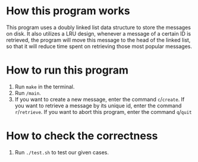 # How this program works
This program uses a doubly linked list data structure to store the messages on disk. It also utilizes a LRU design, whenever a message of
a certain ID is retrieved, the program will move this message to the head of the linked list, so that it will reduce time spent on retrieving those most popular messages.

# How to run this program
1.  Run `make` in the terminal.
2.  Run `/main`.
3.  If you want to create a new message, enter the command `c`/`create`. If you want to retrieve a message by its unique id, enter the
    command `r`/`retrieve`. If you want to abort this program, enter the command `q`/`quit`

# How to check the correctness
1.  Run `./test.sh` to test our given cases.